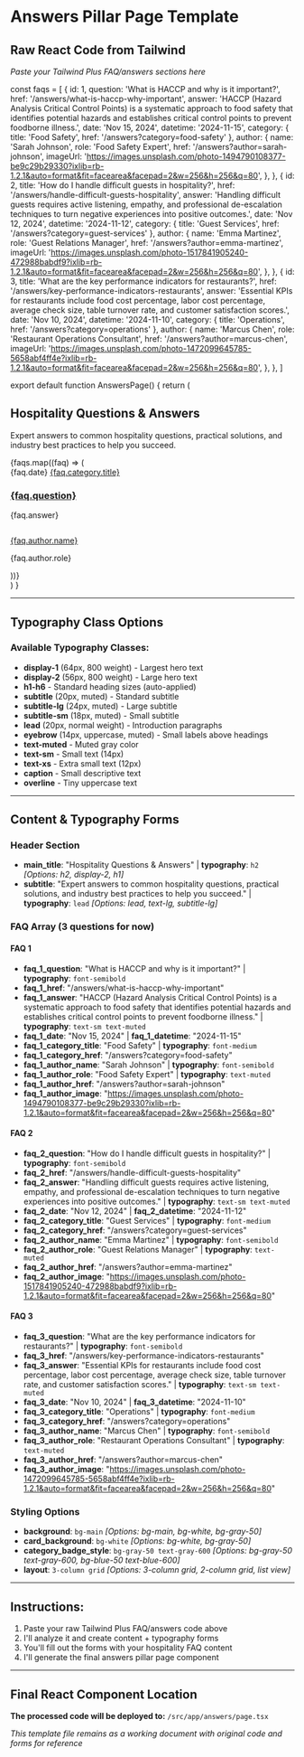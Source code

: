 # Answers Pillar Page Template

## Raw React Code from Tailwind
*Paste your Tailwind Plus FAQ/answers sections here*

const faqs = [
  {
    id: 1,
    question: 'What is HACCP and why is it important?',
    href: '/answers/what-is-haccp-why-important',
    answer:
      'HACCP (Hazard Analysis Critical Control Points) is a systematic approach to food safety that identifies potential hazards and establishes critical control points to prevent foodborne illness.',
    date: 'Nov 15, 2024',
    datetime: '2024-11-15',
    category: { title: 'Food Safety', href: '/answers?category=food-safety' },
    author: {
      name: 'Sarah Johnson',
      role: 'Food Safety Expert',
      href: '/answers?author=sarah-johnson',
      imageUrl:
        'https://images.unsplash.com/photo-1494790108377-be9c29b29330?ixlib=rb-1.2.1&auto=format&fit=facearea&facepad=2&w=256&h=256&q=80',
    },
  },
  {
    id: 2,
    title: 'How do I handle difficult guests in hospitality?',
    href: '/answers/handle-difficult-guests-hospitality',
    answer: 'Handling difficult guests requires active listening, empathy, and professional de-escalation techniques to turn negative experiences into positive outcomes.',
    date: 'Nov 12, 2024',
    datetime: '2024-11-12',
    category: { title: 'Guest Services', href: '/answers?category=guest-services' },
    author: {
      name: 'Emma Martinez',
      role: 'Guest Relations Manager',
      href: '/answers?author=emma-martinez',
      imageUrl:
        'https://images.unsplash.com/photo-1517841905240-472988babdf9?ixlib=rb-1.2.1&auto=format&fit=facearea&facepad=2&w=256&h=256&q=80',
    },
  },
  {
    id: 3,
    title: 'What are the key performance indicators for restaurants?',
    href: '/answers/key-performance-indicators-restaurants',
    answer:
      'Essential KPIs for restaurants include food cost percentage, labor cost percentage, average check size, table turnover rate, and customer satisfaction scores.',
    date: 'Nov 10, 2024',
    datetime: '2024-11-10',
    category: { title: 'Operations', href: '/answers?category=operations' },
    author: {
      name: 'Marcus Chen',
      role: 'Restaurant Operations Consultant',
      href: '/answers?author=marcus-chen',
      imageUrl:
        'https://images.unsplash.com/photo-1472099645785-5658abf4ff4e?ixlib=rb-1.2.1&auto=format&fit=facearea&facepad=2&w=256&h=256&q=80',
    },
  },
]

export default function AnswersPage() {
  return (
    <div className="bg-main py-24 sm:py-32">
      <div className="mx-auto max-w-7xl px-6 lg:px-8">
        <div className="mx-auto max-w-2xl lg:mx-0">
          <h2 className="h2">Hospitality Questions & Answers</h2>
          <p className="mt-2 lead">Expert answers to common hospitality questions, practical solutions, and industry best practices to help you succeed.</p>
        </div>
        <div className="mx-auto mt-10 grid max-w-2xl grid-cols-1 gap-x-8 gap-y-16 border-t border-gray-200 pt-10 sm:mt-16 sm:pt-16 lg:mx-0 lg:max-w-none lg:grid-cols-3">
          {faqs.map((faq) => (
            <article key={faq.id} className="flex max-w-xl flex-col items-start justify-between">
              <div className="flex items-center gap-x-4 text-xs">
                <time dateTime={faq.datetime} className="text-muted">
                  {faq.date}
                </time>
                <a
                  href={faq.category.href}
                  className="relative z-10 rounded-full bg-gray-50 px-3 py-1.5 font-medium text-gray-600 hover:bg-gray-100"
                >
                  {faq.category.title}
                </a>
              </div>
              <div className="group relative grow">
                <h3 className="mt-3 h4 text-gray-900 group-hover:text-gray-600">
                  <a href={faq.href}>
                    <span className="absolute inset-0" />
                    {faq.question}
                  </a>
                </h3>
                <p className="mt-5 line-clamp-3 text-sm text-muted">{faq.answer}</p>
              </div>
              <div className="relative mt-8 flex items-center gap-x-4 justify-self-end">
                <img alt="" src={faq.author.imageUrl} className="size-10 rounded-full bg-gray-50" />
                <div className="text-sm">
                  <p className="font-semibold text-gray-900">
                    <a href={faq.author.href}>
                      <span className="absolute inset-0" />
                      {faq.author.name}
                    </a>
                  </p>
                  <p className="text-muted">{faq.author.role}</p>
                </div>
              </div>
            </article>
          ))}
        </div>
      </div>
    </div>
  )
}

---

## Typography Class Options

### Available Typography Classes:
- **display-1** (64px, 800 weight) - Largest hero text
- **display-2** (56px, 800 weight) - Large hero text  
- **h1-h6** - Standard heading sizes (auto-applied)
- **subtitle** (20px, muted) - Standard subtitle
- **subtitle-lg** (24px, muted) - Large subtitle  
- **subtitle-sm** (18px, muted) - Small subtitle
- **lead** (20px, normal weight) - Introduction paragraphs
- **eyebrow** (14px, uppercase, muted) - Small labels above headings
- **text-muted** - Muted gray color
- **text-sm** - Small text (14px)
- **text-xs** - Extra small text (12px)
- **caption** - Small descriptive text
- **overline** - Tiny uppercase text

---

## Content & Typography Forms

### Header Section
- **main_title**: "Hospitality Questions & Answers" | **typography**: `h2` *[Options: h2, display-2, h1]*
- **subtitle**: "Expert answers to common hospitality questions, practical solutions, and industry best practices to help you succeed." | **typography**: `lead` *[Options: lead, text-lg, subtitle-lg]*

### FAQ Array (3 questions for now)
#### FAQ 1
- **faq_1_question**: "What is HACCP and why is it important?" | **typography**: `font-semibold`
- **faq_1_href**: "/answers/what-is-haccp-why-important"
- **faq_1_answer**: "HACCP (Hazard Analysis Critical Control Points) is a systematic approach to food safety that identifies potential hazards and establishes critical control points to prevent foodborne illness." | **typography**: `text-sm text-muted`
- **faq_1_date**: "Nov 15, 2024" | **faq_1_datetime**: "2024-11-15"
- **faq_1_category_title**: "Food Safety" | **typography**: `font-medium`
- **faq_1_category_href**: "/answers?category=food-safety"
- **faq_1_author_name**: "Sarah Johnson" | **typography**: `font-semibold`
- **faq_1_author_role**: "Food Safety Expert" | **typography**: `text-muted`
- **faq_1_author_href**: "/answers?author=sarah-johnson"
- **faq_1_author_image**: "https://images.unsplash.com/photo-1494790108377-be9c29b29330?ixlib=rb-1.2.1&auto=format&fit=facearea&facepad=2&w=256&h=256&q=80"

#### FAQ 2
- **faq_2_question**: "How do I handle difficult guests in hospitality?" | **typography**: `font-semibold`
- **faq_2_href**: "/answers/handle-difficult-guests-hospitality"
- **faq_2_answer**: "Handling difficult guests requires active listening, empathy, and professional de-escalation techniques to turn negative experiences into positive outcomes." | **typography**: `text-sm text-muted`
- **faq_2_date**: "Nov 12, 2024" | **faq_2_datetime**: "2024-11-12"
- **faq_2_category_title**: "Guest Services" | **typography**: `font-medium`
- **faq_2_category_href**: "/answers?category=guest-services"
- **faq_2_author_name**: "Emma Martinez" | **typography**: `font-semibold`
- **faq_2_author_role**: "Guest Relations Manager" | **typography**: `text-muted`
- **faq_2_author_href**: "/answers?author=emma-martinez"
- **faq_2_author_image**: "https://images.unsplash.com/photo-1517841905240-472988babdf9?ixlib=rb-1.2.1&auto=format&fit=facearea&facepad=2&w=256&h=256&q=80"

#### FAQ 3
- **faq_3_question**: "What are the key performance indicators for restaurants?" | **typography**: `font-semibold`
- **faq_3_href**: "/answers/key-performance-indicators-restaurants"
- **faq_3_answer**: "Essential KPIs for restaurants include food cost percentage, labor cost percentage, average check size, table turnover rate, and customer satisfaction scores." | **typography**: `text-sm text-muted`
- **faq_3_date**: "Nov 10, 2024" | **faq_3_datetime**: "2024-11-10"
- **faq_3_category_title**: "Operations" | **typography**: `font-medium`
- **faq_3_category_href**: "/answers?category=operations"
- **faq_3_author_name**: "Marcus Chen" | **typography**: `font-semibold`
- **faq_3_author_role**: "Restaurant Operations Consultant" | **typography**: `text-muted`
- **faq_3_author_href**: "/answers?author=marcus-chen"
- **faq_3_author_image**: "https://images.unsplash.com/photo-1472099645785-5658abf4ff4e?ixlib=rb-1.2.1&auto=format&fit=facearea&facepad=2&w=256&h=256&q=80"

### Styling Options
- **background**: `bg-main` *[Options: bg-main, bg-white, bg-gray-50]*
- **card_background**: `bg-white` *[Options: bg-white, bg-gray-50]*
- **category_badge_style**: `bg-gray-50 text-gray-600` *[Options: bg-gray-50 text-gray-600, bg-blue-50 text-blue-600]*
- **layout**: `3-column grid` *[Options: 3-column grid, 2-column grid, list view]*

---

## Instructions:
1. Paste your raw Tailwind Plus FAQ/answers code above
2. I'll analyze it and create content + typography forms
3. You'll fill out the forms with your hospitality FAQ content
4. I'll generate the final answers pillar page component

---

## Final React Component Location
**The processed code will be deployed to:** `/src/app/answers/page.tsx`

*This template file remains as a working document with original code and forms for reference*